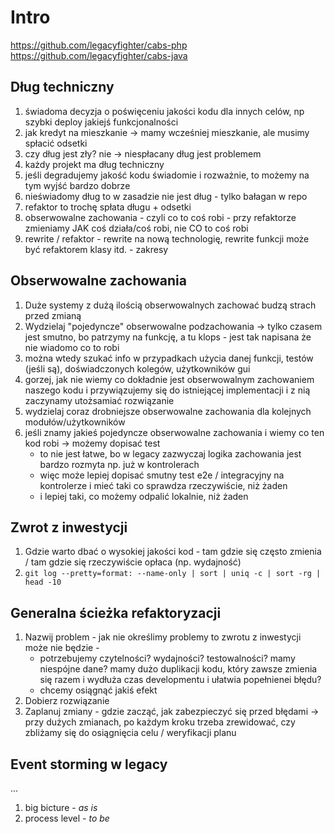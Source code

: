 # Intro

https://github.com/legacyfighter/cabs-php
https://github.com/legacyfighter/cabs-java

## Dług techniczny

1. świadoma decyzja o poświęceniu jakości kodu dla innych celów, np szybki deploy jakiejś funkcjonalności
2. jak kredyt na mieszkanie -> mamy wcześniej mieszkanie, ale musimy spłacić odsetki 
3. czy dług jest zły? nie -> niespłacany dług jest problemem
4. każdy projekt ma dług techniczny
5. jeśli degradujemy jakość kodu świadomie i rozważnie, to możemy na tym wyjść bardzo dobrze
6. nieświadomy dług to w zasadzie nie jest dług - tylko bałagan w repo
7. refaktor to trochę spłata długu + odsetki
8. obserwowalne zachowania - czyli co to coś robi - przy refaktorze zmieniamy JAK coś działa/coś robi, nie CO to coś robi
9. rewrite / refaktor - rewrite na nową technologię, rewrite funkcji może być refaktorem klasy itd. - zakresy

## Obserwowalne zachowania

1. Duże systemy z dużą ilością obserwowalnych zachować budzą strach przed zmianą
2. Wydzielaj "pojedyncze" obserwowalne podzachowania -> tylko czasem jest smutno, bo patrzymy na funkcję, a tu klops - jest tak napisana że nie wiadomo co to robi
3. można wtedy szukać info w przypadkach użycia danej funkcji, testów (jeśli są), doświadczonych kolegów, użytkowników gui
4. gorzej, jak nie wiemy co dokładnie jest obserwowalnym zachowaniem naszego kodu i przywiązujemy się do istniejącej implementacji i z nią zaczynamy utożsamiać rozwiązanie
5. wydzielaj coraz drobniejsze obserwowalne zachowania dla kolejnych modułów/użytkowników
6. jeśli znamy jakieś pojedyncze obserwowalne zachowania i wiemy co ten kod robi -> możemy dopisać test
    * to nie jest łatwe, bo w legacy zazwyczaj logika zachowania jest bardzo rozmyta np. już w kontrolerach
    * więc może lepiej dopisać smutny test e2e / integracyjny na kontrolerze i mieć taki co sprawdza rzeczywiście, niż żaden
    * i lepiej taki, co możemy odpalić lokalnie, niż żaden

## Zwrot z inwestycji

1. Gdzie warto dbać o wysokiej jakości kod - tam gdzie się często zmienia / tam gdzie się rzeczywiście opłaca (np. wydajność)
2. `git log --pretty=format: --name-only | sort | uniq -c | sort -rg | head -10`

## Generalna ścieżka refaktoryzacji

1. Nazwij problem - jak nie określimy problemy to zwrotu z inwestycji może nie będzie - 
    * potrzebujemy czytelności? wydajności? testowalności? mamy niespójne dane? mamy dużo duplikacji kodu, który zawsze zmienia się razem i wydłuża czas developmentu i ułatwia popełnienei błędu?
    * chcemy osiągnąć jakiś efekt
2. Dobierz rozwiązanie 
3. Zaplanuj zmiany - gdzie zacząć, jak zabezpieczyć się przed błędami -> przy dużych zmianach, po każdym kroku trzeba zrewidować, czy zbliżamy się do osiągnięcia celu / weryfikacji planu

## Event storming w legacy

...

1. big bicture - _as is_
2. process level - _to be_